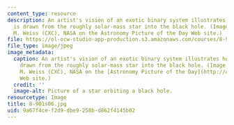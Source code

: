 ```yaml
---
content_type: resource
description: An artist's vision of an exotic binary system illustrates how matter
  is drawn from the roughly solar-mass star into the black hole. (Image courtesy of
  M. Weiss (CXC), NASA on the Astronomy Picture of the Day Web site.)
file: https://ol-ocw-studio-app-production.s3.amazonaws.com/courses/8-901-astrophysics-i-spring-2006/9a67f4cef2d9dbe9258bd862f4145b02_8-901s06.jpg
file_type: image/jpeg
image_metadata:
  caption: An artist's vision of an exotic binary system illustrates how matter is
    drawn from the roughly solar-mass star into the black hole. (Image courtesy of
    M. Weiss (CXC), NASA on the [Astronomy Picture of the Day](http://antwrp.gsfc.nasa.gov/apod/ap060701.html)
    Web site.)
  credit: ''
  image-alt: Picture of a star orbiting a black hole.
resourcetype: Image
title: 8-901s06.jpg
uid: 9a67f4ce-f2d9-dbe9-258b-d862f4145b02
---
```

